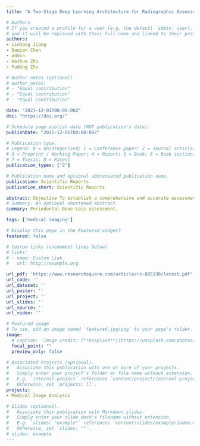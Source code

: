 ```yaml
---
title: "A Two-Stage Deep Learning Architecture for Radiographic Assessment of Periodontal Bone Loss"

# Authors
# If you created a profile for a user (e.g. the default `admin` user), write the username (folder name) here 
# and it will be replaced with their full name and linked to their profile.
authors:
- Linhong Jiang
- Daqian Chen
- admin
- Haihua Zhu
- Fudong Zhu

# Author notes (optional)
# author_notes:
# - "Equal contribution"
# - "Equal contribution"
# - "Equal contribution"

date: "2021-12-01T00:00:00Z"
doi: "https://doi.org/"

# Schedule page publish date (NOT publication's date).
publishDate: "2021-12-01T00:00:00Z"

# Publication type.
# Legend: 0 = Uncategorized; 1 = Conference paper; 2 = Journal article;
# 3 = Preprint / Working Paper; 4 = Report; 5 = Book; 6 = Book section;
# 7 = Thesis; 8 = Patent
publication_types: ["2"]

# Publication name and optional abbreviated publication name.
publication: Scientific Reports 
publication_short: Scientific Reports 

abstract: Objective To establish a comprehensive and accurate assessment model of periodontal alveolar bone loss based on panoramic images. Methods A total of 640 panoramic images were included, and 3 experienced periodontal physicians marked the key points needed to calculate the degree of periodontal alveolar bone loss and the speci c location and shape of the alveolar bone loss. A deep learning architecture based on UNet and YOLO-v4 was proposed to localize the tooth and key points, and the percentage and stageof periodontal alveolar bone loss were accurately calculated. The ability of the model to recognize these features was evaluated and compared with that of general dental practitioners. Results The overall classi cation accuracy of the model was 0.77, and the performance of the model varied for different tooth positions and categories; model classi cation was generally more accurate than that of general practitioners. Conclusion It is feasible to establish deep learning model forassessmentand staging radiographicperiodontal alveolar bone loss using two-stage architecture based on UNet and YOLO-v4.
# Summary. An optional shortened abstract.
summary: Periodontal Bone Loss assessment.

tags: ['medical imaging']

# Display this page in the Featured widget?
featured: false

# Custom links (uncomment lines below)
# links:
# - name: Custom Link
#   url: http://example.org

url_pdf: 'https://www.researchsquare.com/article/rs-885130/latest.pdf'
url_code: ''
url_dataset: ''
url_poster: ''
url_project: ''
url_slides: ''
url_source: ''
url_video: ''

# Featured image
# To use, add an image named `featured.jpg/png` to your page's folder. 
image:
  # caption: 'Image credit: [**Unsplash**](https://unsplash.com/photos/pLCdAaMFLTE)'
  focal_point: ""
  preview_only: false

# Associated Projects (optional).
#   Associate this publication with one or more of your projects.
#   Simply enter your project's folder or file name without extension.
#   E.g. `internal-project` references `content/project/internal-project/index.md`.
#   Otherwise, set `projects: []`.
projects:
- Medical Image Analysis

# Slides (optional).
#   Associate this publication with Markdown slides.
#   Simply enter your slide deck's filename without extension.
#   E.g. `slides: "example"` references `content/slides/example/index.md`.
#   Otherwise, set `slides: ""`.
# slides: example
---
```


<!-- {{% callout note %}}
Click the *Cite* button above to demo the feature to enable visitors to import publication metadata into their reference management software.
{{% /callout %}}

{{% callout note %}}
Create your slides in Markdown - click the *Slides* button to check out the example.
{{% /callout %}}

Supplementary notes can be added here, including [code, math, and images](https://wowchemy.com/docs/writing-markdown-latex/). -->

